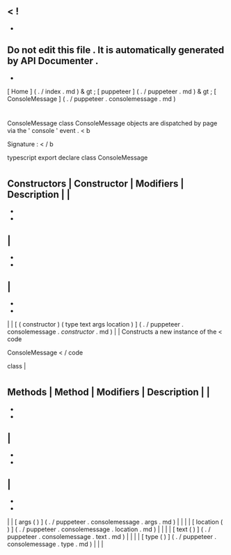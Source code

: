 <
!
-
-
Do
not
edit
this
file
.
It
is
automatically
generated
by
API
Documenter
.
-
-
>
[
Home
]
(
.
/
index
.
md
)
&
gt
;
[
puppeteer
]
(
.
/
puppeteer
.
md
)
&
gt
;
[
ConsoleMessage
]
(
.
/
puppeteer
.
consolemessage
.
md
)
#
#
ConsoleMessage
class
ConsoleMessage
objects
are
dispatched
by
page
via
the
'
console
'
event
.
<
b
>
Signature
:
<
/
b
>
typescript
export
declare
class
ConsoleMessage
#
#
Constructors
|
Constructor
|
Modifiers
|
Description
|
|
-
-
-
|
-
-
-
|
-
-
-
|
|
[
(
constructor
)
(
type
text
args
location
)
]
(
.
/
puppeteer
.
consolemessage
.
_constructor_
.
md
)
|
|
Constructs
a
new
instance
of
the
<
code
>
ConsoleMessage
<
/
code
>
class
|
#
#
Methods
|
Method
|
Modifiers
|
Description
|
|
-
-
-
|
-
-
-
|
-
-
-
|
|
[
args
(
)
]
(
.
/
puppeteer
.
consolemessage
.
args
.
md
)
|
|
|
|
[
location
(
)
]
(
.
/
puppeteer
.
consolemessage
.
location
.
md
)
|
|
|
|
[
text
(
)
]
(
.
/
puppeteer
.
consolemessage
.
text
.
md
)
|
|
|
|
[
type
(
)
]
(
.
/
puppeteer
.
consolemessage
.
type
.
md
)
|
|
|

